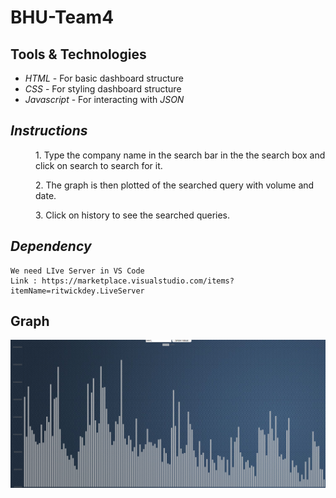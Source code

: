 # BHU-Team4

## Tools & Technologies
* *HTML*        -      For basic dashboard structure
* *CSS*         -      For styling dashboard structure
* *Javascript*  -      For interacting with *JSON*

## *Instructions* 
<dl>
<dd>1. Type the company name in the search bar in the the search box and click on search to search for it. </dd>
</dl>
<dl>
<dd>2. The graph is then plotted of the searched query with volume and date. </dd>
</dl>
<dl>
<dd>3. Click on history to see the searched queries. </dd>
</dl>

## *Dependency*
    We need LIve Server in VS Code 
    Link : https://marketplace.visualstudio.com/items?itemName=ritwickdey.LiveServer
##  Graph

![](img.png)
